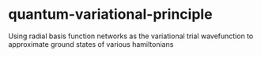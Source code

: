 # quantum-variational-principle
Using radial basis function networks as the variational trial wavefunction to approximate ground states of various hamiltonians
